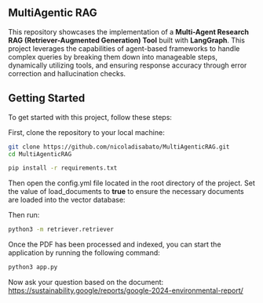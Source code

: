 ## MultiAgentic RAG

This repository showcases the implementation of a **Multi-Agent Research RAG (Retriever-Augmented Generation) Tool** built with **LangGraph**. This project leverages the capabilities of agent-based frameworks to handle complex queries by breaking them down into manageable steps, dynamically utilizing tools, and ensuring response accuracy through error correction and hallucination checks.

## Getting Started

To get started with this project, follow these steps:

First, clone the repository to your local machine:

```bash
git clone https://github.com/nicoladisabato/MultiAgenticRAG.git
cd MultiAgenticRAG
```

```bash
pip install -r requirements.txt
```

Then open the config.yml file located in the root directory of the project. Set the value of load_documents to **true** to ensure the necessary documents are loaded into the vector database:

Then run:

```bash
python3 -m retriever.retriever
```

Once the PDF has been processed and indexed, you can start the application by running the following command:

```bash
python3 app.py
```

Now ask your question based on the document: https://sustainability.google/reports/google-2024-environmental-report/
